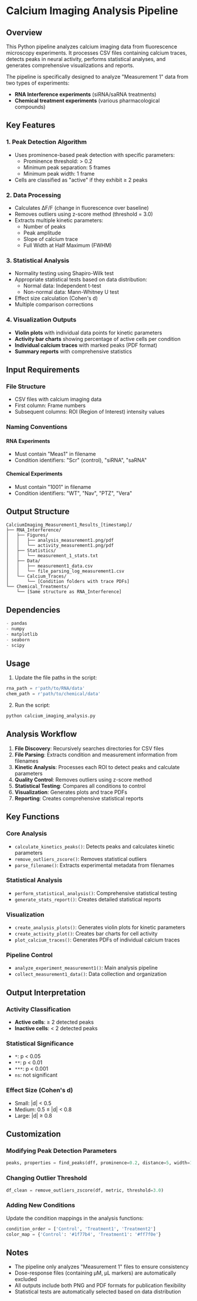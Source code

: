 # Calcium Imaging Analysis Pipeline

## Overview

This Python pipeline analyzes calcium imaging data from fluorescence microscopy experiments. It processes CSV files containing calcium traces, detects peaks in neural activity, performs statistical analyses, and generates comprehensive visualizations and reports.

The pipeline is specifically designed to analyze "Measurement 1" data from two types of experiments:
- **RNA Interference experiments** (siRNA/saRNA treatments)
- **Chemical treatment experiments** (various pharmacological compounds)

## Key Features

### 1. Peak Detection Algorithm
- Uses prominence-based peak detection with specific parameters:
  - Prominence threshold: > 0.2
  - Minimum peak separation: 5 frames
  - Minimum peak width: 1 frame
- Cells are classified as "active" if they exhibit ≥ 2 peaks

### 2. Data Processing
- Calculates ΔF/F (change in fluorescence over baseline)
- Removes outliers using z-score method (threshold = 3.0)
- Extracts multiple kinetic parameters:
  - Number of peaks
  - Peak amplitude
  - Slope of calcium trace
  - Full Width at Half Maximum (FWHM)

### 3. Statistical Analysis
- Normality testing using Shapiro-Wilk test
- Appropriate statistical tests based on data distribution:
  - Normal data: Independent t-test
  - Non-normal data: Mann-Whitney U test
- Effect size calculation (Cohen's d)
- Multiple comparison corrections

### 4. Visualization Outputs
- **Violin plots** with individual data points for kinetic parameters
- **Activity bar charts** showing percentage of active cells per condition
- **Individual calcium traces** with marked peaks (PDF format)
- **Summary reports** with comprehensive statistics

## Input Requirements

### File Structure
- CSV files with calcium imaging data
- First column: Frame numbers
- Subsequent columns: ROI (Region of Interest) intensity values

### Naming Conventions
#### RNA Experiments
- Must contain "Meas1" in filename
- Condition identifiers: "Scr" (control), "siRNA", "saRNA"

#### Chemical Experiments
- Must contain "1001" in filename
- Condition identifiers: "WT", "Nav", "PTZ", "Vera"

## Output Structure

```
CalciumImaging_Measurement1_Results_[timestamp]/
├── RNA_Interference/
│   ├── Figures/
│   │   ├── analysis_measurement1.png/pdf
│   │   └── activity_measurement1.png/pdf
│   ├── Statistics/
│   │   └── measurement_1_stats.txt
│   ├── Data/
│   │   ├── measurement1_data.csv
│   │   └── file_parsing_log_measurement1.csv
│   └── Calcium_Traces/
│       └── [Condition folders with trace PDFs]
└── Chemical_Treatments/
    └── [Same structure as RNA_Interference]
```

## Dependencies

```python
- pandas
- numpy
- matplotlib
- seaborn
- scipy
```

## Usage

1. Update the file paths in the script:
```python
rna_path = r'path/to/RNA/data'
chem_path = r'path/to/chemical/data'
```

2. Run the script:
```python
python calcium_imaging_analysis.py
```

## Analysis Workflow

1. **File Discovery**: Recursively searches directories for CSV files
2. **File Parsing**: Extracts condition and measurement information from filenames
3. **Kinetic Analysis**: Processes each ROI to detect peaks and calculate parameters
4. **Quality Control**: Removes outliers using z-score method
5. **Statistical Testing**: Compares all conditions to control
6. **Visualization**: Generates plots and trace PDFs
7. **Reporting**: Creates comprehensive statistical reports

## Key Functions

### Core Analysis
- `calculate_kinetics_peaks()`: Detects peaks and calculates kinetic parameters
- `remove_outliers_zscore()`: Removes statistical outliers
- `parse_filename()`: Extracts experimental metadata from filenames

### Statistical Analysis
- `perform_statistical_analysis()`: Comprehensive statistical testing
- `generate_stats_report()`: Creates detailed statistical reports

### Visualization
- `create_analysis_plots()`: Generates violin plots for kinetic parameters
- `create_activity_plot()`: Creates bar charts for cell activity
- `plot_calcium_traces()`: Generates PDFs of individual calcium traces

### Pipeline Control
- `analyze_experiment_measurement1()`: Main analysis pipeline
- `collect_measurement1_data()`: Data collection and organization

## Output Interpretation

### Activity Classification
- **Active cells**: ≥ 2 detected peaks
- **Inactive cells**: < 2 detected peaks

### Statistical Significance
- `*`: p < 0.05
- `**`: p < 0.01
- `***`: p < 0.001
- `ns`: not significant

### Effect Size (Cohen's d)
- Small: |d| < 0.5
- Medium: 0.5 ≤ |d| < 0.8
- Large: |d| ≥ 0.8

## Customization

### Modifying Peak Detection Parameters
```python
peaks, properties = find_peaks(dff, prominence=0.2, distance=5, width=1)
```

### Changing Outlier Threshold
```python
df_clean = remove_outliers_zscore(df, metric, threshold=3.0)
```

### Adding New Conditions
Update the condition mappings in the analysis functions:
```python
condition_order = ['Control', 'Treatment1', 'Treatment2']
color_map = {'Control': '#1f77b4', 'Treatment1': '#ff7f0e'}
```

## Notes

- The pipeline only analyzes "Measurement 1" files to ensure consistency
- Dose-response files (containing µM, µL markers) are automatically excluded
- All outputs include both PNG and PDF formats for publication flexibility
- Statistical tests are automatically selected based on data distribution

